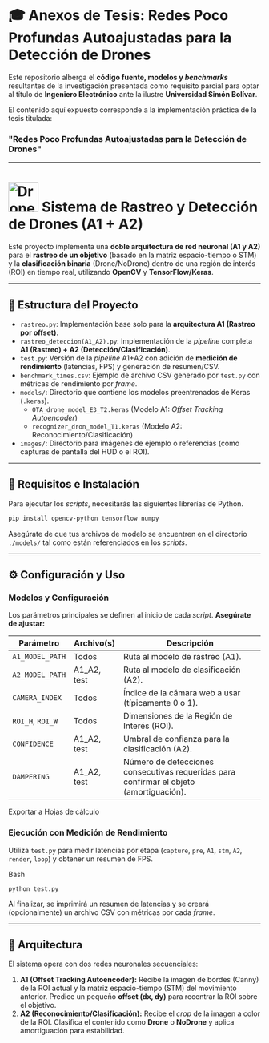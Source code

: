 # 🎓 Anexos de Tesis: Redes Poco Profundas Autoajustadas para la Detección de Drones

Este repositorio alberga el **código fuente, modelos y *benchmarks*** resultantes de la investigación presentada como requisito parcial para optar al título de **Ingeniero Electrónico** ante la ilustre **Universidad Simón Bolívar**.

El contenido aquí expuesto corresponde a la implementación práctica de la tesis titulada:

### **"Redes Poco Profundas Autoajustadas para la Detección de Drones"**

---

# <img src="https://www.thiings.co/_next/image?url=https%3A%2F%2Flftz25oez4aqbxpq.public.blob.vercel-storage.com%2Fimage-68rfbsUnBY2TBf4kEsCmMWHvcnSnKO.png&w=500&q=75" alt="Drone Tracking Badge" width="60"/> Sistema de Rastreo y Detección de Drones (A1 + A2)

Este proyecto implementa una **doble arquitectura de red neuronal (A1 y A2)** para el **rastreo de un objetivo** (basado en la matriz espacio-tiempo o STM) y la **clasificación binaria** (Drone/NoDrone) dentro de una región de interés (ROI) en tiempo real, utilizando **OpenCV** y **TensorFlow/Keras**.

---

## 📁 Estructura del Proyecto

* `rastreo.py`: Implementación base solo para la **arquitectura A1 (Rastreo por offset)**.
* `rastreo_deteccion(A1_A2).py`: Implementación de la *pipeline* completa **A1 (Rastreo) + A2 (Detección/Clasificación)**.
* `test.py`: Versión de la *pipeline* A1+A2 con adición de **medición de rendimiento** (latencias, FPS) y generación de resumen/CSV.
* `benchmark_times.csv`: Ejemplo de archivo CSV generado por `test.py` con métricas de rendimiento por *frame*.
* `models/`: Directorio que contiene los modelos preentrenados de Keras (`.keras`).
    * `OTA_drone_model_E3_T2.keras` (Modelo A1: *Offset Tracking Autoencoder*)
    * `recognizer_dron_model_T1.keras` (Modelo A2: Reconocimiento/Clasificación)
* `images/`: Directorio para imágenes de ejemplo o referencias (como capturas de pantalla del HUD o el ROI).

---

## 🚀 Requisitos e Instalación

Para ejecutar los *scripts*, necesitarás las siguientes librerías de Python.

```bash
pip install opencv-python tensorflow numpy
```

Asegúrate de que tus archivos de modelo se encuentren en el directorio `./models/` tal como están referenciados en los *scripts*.

---

## ⚙️ Configuración y Uso

### Modelos y Configuración

Los parámetros principales se definen al inicio de cada *script*. **Asegúrate de ajustar:**

| Parámetro | Archivo(s) | Descripción |
| --- | --- | --- |
| `A1_MODEL_PATH` | Todos | Ruta al modelo de rastreo (A1). |
| `A2_MODEL_PATH` | A1_A2, test | Ruta al modelo de clasificación (A2). |
| `CAMERA_INDEX` | Todos | Índice de la cámara web a usar (típicamente 0 o 1). |
| `ROI_H`, `ROI_W` | Todos | Dimensiones de la Región de Interés (ROI). |
| `CONFIDENCE` | A1_A2, test | Umbral de confianza para la clasificación (A2). |
| `DAMPERING` | A1_A2, test | Número de detecciones consecutivas requeridas para confirmar el objeto (amortiguación). |

Exportar a Hojas de cálculo

### Ejecución con Medición de Rendimiento

Utiliza `test.py` para medir latencias por etapa (`capture`, `pre`, `A1`, `stm`, `A2`, `render`, `loop`) y obtener un resumen de FPS.

Bash

`python test.py`

Al finalizar, se imprimirá un resumen de latencias y se creará (opcionalmente) un archivo CSV con métricas por cada *frame*.

---

## 🧠 Arquitectura

El sistema opera con dos redes neuronales secuenciales:

1. **A1 (Offset Tracking Autoencoder):** Recibe la imagen de bordes (Canny) de la ROI actual y la matriz espacio-tiempo (STM) del movimiento anterior. Predice un pequeño **offset (dx, dy)** para recentrar la ROI sobre el objetivo.
2. **A2 (Reconocimiento/Clasificación):** Recibe el *crop* de la imagen a color de la ROI. Clasifica el contenido como **Drone** o **NoDrone** y aplica amortiguación para estabilidad.
